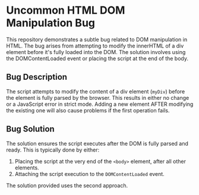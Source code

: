 # Uncommon HTML DOM Manipulation Bug

This repository demonstrates a subtle bug related to DOM manipulation in HTML. The bug arises from attempting to modify the innerHTML of a div element before it's fully loaded into the DOM.  The solution involves using the DOMContentLoaded event or placing the script at the end of the body.

## Bug Description
The script attempts to modify the content of a div element (`myDiv`)  before the element is fully parsed by the browser. This results in either no change or a JavaScript error in strict mode.  Adding a new element AFTER modifying the existing one will also cause problems if the first operation fails.

## Bug Solution
The solution ensures the script executes after the DOM is fully parsed and ready. This is typically done by either:

1. Placing the script at the very end of the `<body>` element, after all other elements.
2. Attaching the script execution to the `DOMContentLoaded` event.

The solution provided uses the second approach.